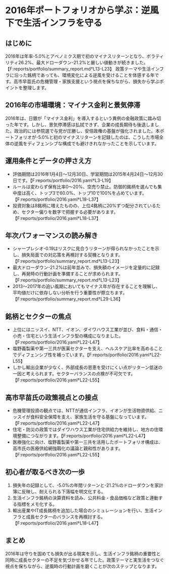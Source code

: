 # 2016年ポートフォリオから学ぶ：逆風下で生活インフラを守る

## はじめに
2016年は年率-5.0%とアベノミクス期で初のマイナスリターンとなり、ボラティリティ26.2%、最大ドローダウン-21.2%と厳しい値動きが続きました。【F:reports/portfolio/summary_report.md†L13-L23】 政策テーマや生活インフラに沿った銘柄であっても、環境変化による逆風を受けることを体感する年です。高市早苗氏の危機管理・家族支援という視点を保ちながら、損失から学ぶポイントを整理します。

## 2016年の市場環境：マイナス金利と景気停滞
2016年は、日銀が「マイナス金利」を導入するという異例の金融政策に踏み切った年です。しかし、景気停滞感は払拭できず、企業の成長期待も後退しました。政治的には参院選で与党が圧勝し、安倍政権の基盤が強化されました。本ポートフォリオが-5.0%と初のマイナスリターンを記録したのは、こうした市場全体の逆風をディフェンシブな構成でも避けきれなかったことを示しています。

## 運用条件とデータの押さえ方
- 評価期間は2016年1月4日〜12月30日、学習期間は2015年4月24日〜12月30日です。【F:reports/portfolio/2016.yaml†L3-L19】
- ルールは変わらず保有比率0〜20%、空売り禁止。防御的銘柄を選んでも集中度は高く、トップ3で60.0%、トップ10で100%を占めています。【F:reports/portfolio/2016.yaml†L18-L37】
- 投資対象は8銘柄に増えたものの、上位4銘柄に20%ずつ配分されているため、セクター偏りを数字で把握する必要があります。【F:reports/portfolio/2016.yaml†L18-L37】

## 年次パフォーマンスの読み解き
- シャープレシオ-0.19はリスクに見合うリターンが得られなかったことを示し、損失局面での対応策を再検討する契機となります。【F:reports/portfolio/summary_report.md†L13-L23】
- 最大ドローダウン-21.2%は前年並みで、損失額のイメージを定量的に記録し、再発時の行動計画を準備することが求められます。【F:reports/portfolio/summary_report.md†L13-L23】
- 2013〜2017年の追い風期においてもマイナス年が存在することを理解し、平均値だけに依存しない分析を行う重要性が際立ちます。【F:reports/portfolio/summary_report.md†L29-L36】

## 銘柄とセクターの焦点
- 上位にはニッスイ、NTT、イオン、ダイワハウス工業が並び、食料・通信・小売・住宅という生活インフラ型の構成になりました。【F:reports/portfolio/2016.yaml†L22-L47】
- 塩野義製薬や第一三共が医薬セクターを支え、ヘルスケア比率を高めることでディフェンシブ性を補っています。【F:reports/portfolio/2016.yaml†L22-L55】
- しかし輸出企業が少なく、外部成長の恩恵を受けにくい点がリターン低迷の一因と考えられます。セクターバランスの点検が不可欠です。【F:reports/portfolio/2016.yaml†L22-L55】

## 高市早苗氏の政策視点との接点
- 危機管理投資の観点では、NTTが通信インフラ、イオンが生活物資供給、ニッスイが食料安全保障を支え、家族生活を守る基盤になっています。【F:reports/portfolio/2016.yaml†L22-L47】
- 住宅・防災の政策ではダイワハウス工業が住宅供給力を維持し、地方の住環境整備につながります。【F:reports/portfolio/2016.yaml†L22-L47】
- 医療強化に向け、塩野義製薬や第一三共を活用したポートフォリオ構成は、高市氏の医療供給網強靱化の議論と親和性があります。【F:reports/portfolio/2016.yaml†L22-L55】

## 初心者が取るべき次の一歩
1. 損失年の記録として、-5.0%の年間リターンと-21.2%のドローダウンを家計簿に反映し、耐えられる下落幅を明文化する。
2. 生活インフラ銘柄の決算資料を読み、公共料金・食品価格など政策と連動する指標をメモ化する。
3. 輸出産業やIT成長銘柄を追加した場合のシミュレーションを行い、生活インフラと成長セクターのバランスを再検討する。【F:reports/portfolio/2016.yaml†L18-L47】

## まとめ
2016年は守りを固めても損失が出る現実を示し、生活インフラ銘柄の重要性と同時に成長セクターの不足を気づかせる年でした。政策テーマと実生活をつなぐ視点を保ちながら、逆風時の行動計画を磨くことが次のステップとなります。

